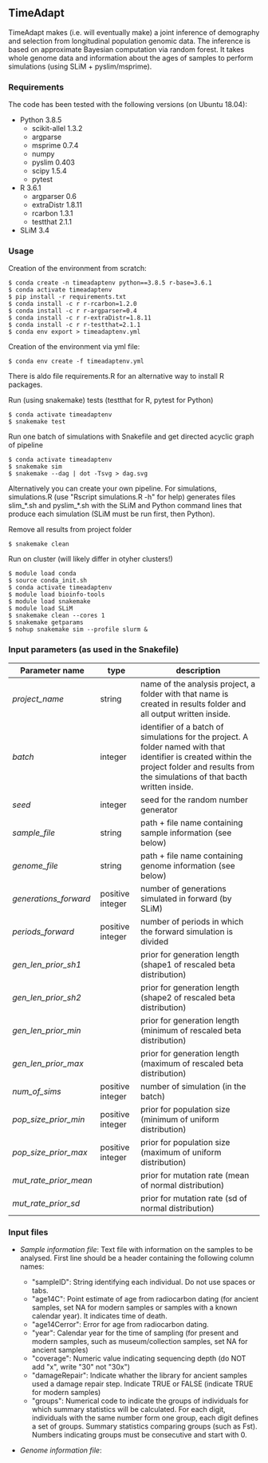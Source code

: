 ## TimeAdapt

TimeAdapt makes (i.e. will eventually make) a joint inference of demography and selection from longitudinal population genomic data. The inference is based on approximate Bayesian computation via random forest. It takes whole genome data and information about the ages of samples to perform simulations (using SLiM + pyslim/msprime).

### Requirements

The code has been tested with the following versions (on Ubuntu 18.04):

- Python 3.8.5
  - scikit-allel 1.3.2
  - argparse
  - msprime 0.7.4
  - numpy
  - pyslim 0.403
  - scipy 1.5.4
  - pytest
- R 3.6.1
  - argparser 0.6
  - extraDistr 1.8.11
  - rcarbon 1.3.1
  - testthat 2.1.1
- SLiM 3.4

### Usage

Creation of the environment from scratch:
```shell
$ conda create -n timeadaptenv python==3.8.5 r-base=3.6.1
$ conda activate timeadaptenv
$ pip install -r requirements.txt 
$ conda install -c r r-rcarbon=1.2.0
$ conda install -c r r-argparser=0.4
$ conda install -c r r-extraDistr=1.8.11
$ conda install -c r r-testthat=2.1.1
$ conda env export > timeadaptenv.yml
```

Creation of the environment via yml file:
```shell
$ conda env create -f timeadaptenv.yml
```

There is aldo file requirements.R for an alternative way to install R packages.


Run (using snakemake) tests (testthat for R, pytest for Python)
```shell
$ conda activate timeadaptenv
$ snakemake test
```

Run one batch of simulations with Snakefile and get directed acyclic graph of pipeline
```shell
$ conda activate timeadaptenv
$ snakemake sim
$ snakemake --dag | dot -Tsvg > dag.svg
```

Alternatively you can create your own pipeline. For simulations, simulations.R (use "Rscript simulations.R -h" for help) generates files slim_\*.sh and pyslim_\*.sh with the SLiM and Python command lines that produce each simulation (SLiM must be run first, then Python).

Remove all results from project folder
```shell
$ snakemake clean
```



Run on cluster (will likely differ in otyher clusters!) 

```shell
$ module load conda
$ source conda_init.sh
$ conda activate timeadaptenv
$ module load bioinfo-tools
$ module load snakemake
$ module load SLiM
$ snakemake clean --cores 1
$ snakemake getparams
$ nohup snakemake sim --profile slurm &
```






### Input parameters (as used in the Snakefile)

| Parameter name | type | description |
|---|---|---------------|
| *project_name* | string | name of the analysis project, a folder with that name is created in results folder and all output written inside.|
| *batch* | integer | identifier of a batch of simulations for the project. A folder named with that identifier is created within the project folder and results from the simulations of that bacth written inside.|
| *seed* | integer | seed for the random number generator |
| *sample_file* | string |  path + file name containing sample information (see below)|
| *genome_file* | string | path + file name containing genome information (see below)|
| *generations_forward* | positive integer | number of generations simulated in forward (by SLiM)|
| *periods_forward* | positive integer | number of periods in which the forward simulation is divided|
| *gen_len_prior_sh1* | | prior for generation length (shape1 of rescaled beta distribution)|
| *gen_len_prior_sh2*| | prior for generation length (shape2 of rescaled beta distribution)|
| *gen_len_prior_min*| | prior for generation length (minimum of rescaled beta distribution)|
| *gen_len_prior_max*| | prior for generation length (maximum of rescaled beta distribution)|
| *num_of_sims* | positive integer | number of simulation (in the batch)|
| *pop_size_prior_min* | positive integer | prior for population size (minimum of uniform distribution)|
| *pop_size_prior_max* | positive integer | prior for population size (maximum of uniform distribution)|
| *mut_rate_prior_mean* |  |prior for mutation rate (mean of normal distribution)|
| *mut_rate_prior_sd* |  | prior for mutation rate (sd of normal distribution)|


### Input files

- *Sample information file*: Text file with information on the samples to be analysed. First line should be a header containing the following column names:
   - "sampleID": String identifying each individual. Do not use spaces or tabs.
   - "age14C": Point estimate of age from radiocarbon dating (for ancient samples, set NA for modern samples or samples with a known calendar year). It indicates time of death.
   - "age14Cerror": Error for age from radiocarbon dating.
   - "year": Calendar year for the time of sampling (for present and modern samples, such as museum/collection samples, set NA for ancient samples)
   - "coverage": Numeric value indicating sequencing depth (do NOT add "x", write "30" not "30x")
   - "damageRepair": Indicate whather the library for ancient samples used a damage repair step. Indicate TRUE or FALSE (indicate TRUE for modern samples)
   - "groups": Numerical code to indicate the groups of individuals for which summary statistics will be calculated. For each digit, individuals with the same number form one group, each digit defines a set of groups. Summary statistics comparing groups (such as Fst). Numbers indicating groups must be consecutive and start with 0.

- *Genome information file*:
